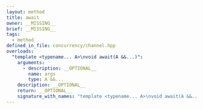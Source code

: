 ```yaml
---
layout: method
title: await
owner: __MISSING__
brief: __MISSING__
tags:
  - method
defined_in_file: concurrency/channel.hpp
overloads:
  "template <typename... A>\nvoid await(A &&...)":
    arguments:
      - description: __OPTIONAL__
        name: args
        type: A &&...
    description: __OPTIONAL__
    return: __OPTIONAL__
    signature_with_names: "template <typename... A>\nvoid await(A &&... args)"
---
```

